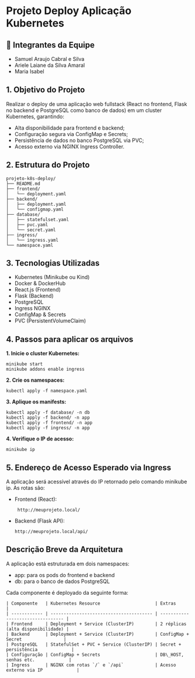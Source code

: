   #                                                         Projeto Deploy Aplicação Kubernetes

  ## 👥 Integrantes da Equipe

- Samuel Araujo Cabral e Silva
- Ariele Laiane da Silva Amaral
- Maria Isabel
##
## 1. Objetivo do Projeto
Realizar o deploy de uma aplicação web fullstack (React no frontend, Flask no backend e PostgreSQL como banco de dados) em um cluster Kubernetes, garantindo:

- Alta disponibilidade para frontend e backend;
- Configuração segura via ConfigMap e Secrets;
- Persistência de dados no banco PostgreSQL via PVC;
- Acesso externo via NGINX Ingress Controller.

##
## 2. Estrutura do Projeto
    projeto-k8s-deploy/
    ├── README.md
    ├── frontend/
    │   └── deployment.yaml
    ├── backend/
    │   ├── deployment.yaml
    │   └── configmap.yaml
    ├── database/
    │   ├── statefulset.yaml
    │   ├── pvc.yaml
    │   └── secret.yaml
    ├── ingress/
    │   └── ingress.yaml
    └── namespace.yaml
##
## 3. Tecnologias Utilizadas
- Kubernetes (Minikube ou Kind)
- Docker & DockerHub
- React.js (Frontend)
- Flask (Backend)
- PostgreSQL
- Ingress NGINX
- ConfigMap & Secrets
- PVC (PersistentVolumeClaim)
##
## 4. Passos para aplicar os arquivos
**1. Inicie o cluster Kubernetes:**

    minikube start
    minikube addons enable ingress
**2. Crie os namespaces:**

    kubectl apply -f namespace.yaml
**3. Aplique os manifests:**

    kubectl apply -f database/ -n db
    kubectl apply -f backend/ -n app
    kubectl apply -f frontend/ -n app
    kubectl apply -f ingress/ -n app
**4. Verifique o IP de acesso:**

    minikube ip
##
## 5. Endereço de Acesso Esperado via Ingress
A aplicação será acessível através do IP retornado pelo comando minikube ip. As rotas são:

- Frontend (React):

       http://meuprojeto.local/

- Backend (Flask API):

      http://meuprojeto.local/api/
##
## Descrição Breve da Arquitetura
A aplicação está estruturada em dois namespaces:
- app: para os pods do frontend e backend
- db: para o banco de dados PostgreSQL

Cada componente é deployado da seguinte forma:

    | Componente   | Kubernetes Resource                     | Extras                            |
    | ------------ | --------------------------------------- | --------------------------------- |
    | Frontend     | Deployment + Service (ClusterIP)        | 2 réplicas (alta disponibilidade) |
    | Backend      | Deployment + Service (ClusterIP)        | ConfigMap + Secret                |
    | PostgreSQL   | StatefulSet + PVC + Service (ClusterIP) | Secret + persistência             |
    | Configuração | ConfigMap + Secrets                     | DB\_HOST, senhas etc.             |
    | Ingress      | NGINX com rotas `/` e `/api`            | Acesso externo via IP             |


